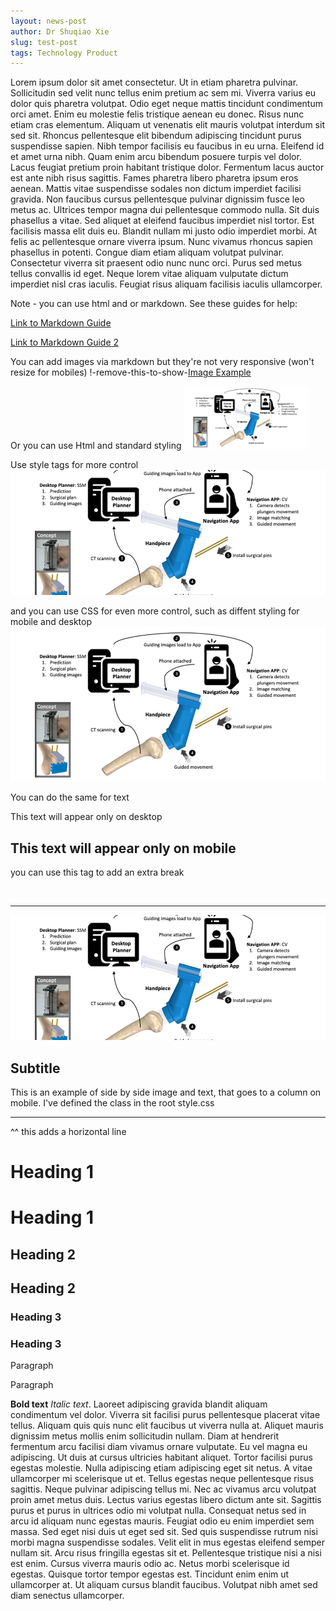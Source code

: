 ```yaml
---
layout: news-post
author: Dr Shuqiao Xie
slug: test-post
tags: Technology Product
---
```


<p>
Lorem ipsum dolor sit amet consectetur. Ut in etiam pharetra pulvinar. Sollicitudin sed velit nunc tellus enim pretium ac sem mi. Viverra varius eu dolor quis pharetra volutpat. Odio eget neque mattis tincidunt condimentum orci amet. Enim eu molestie felis tristique aenean eu donec. Risus nunc etiam cras elementum. Aliquam ut venenatis elit mauris volutpat interdum sit sed sit. Rhoncus pellentesque elit bibendum adipiscing tincidunt purus suspendisse sapien. Nibh tempor facilisis eu faucibus in eu urna. Eleifend id et amet urna nibh. Quam enim arcu bibendum posuere turpis vel dolor. Lacus feugiat pretium proin habitant tristique dolor. Fermentum lacus auctor est ante nibh risus sagittis. Fames pharetra libero pharetra ipsum eros aenean. Mattis vitae suspendisse sodales non dictum imperdiet facilisi gravida. Non faucibus cursus pellentesque pulvinar dignissim fusce leo metus ac. Ultrices tempor magna dui pellentesque commodo nulla. Sit duis phasellus a vitae. Sed aliquet at eleifend faucibus imperdiet nisl tortor. Est facilisis massa elit duis eu. Blandit nullam mi justo odio imperdiet morbi. At felis ac pellentesque ornare viverra ipsum. Nunc vivamus rhoncus sapien phasellus in potenti. Congue diam etiam aliquam volutpat pulvinar. Consectetur viverra sit praesent odio nunc nunc orci. Purus sed metus tellus convallis id eget. Neque lorem vitae aliquam vulputate dictum imperdiet nisl cras iaculis. Feugiat risus aliquam facilisis iaculis ullamcorper.
</p>

Note - you can use html and or markdown. See these guides for help:

[Link to Markdown Guide](https://www.markdownguide.org/cheat-sheet/)

[Link to Markdown Guide 2](https://www.markdownguide.org/basic-syntax/)

You can add images via markdown but they're not very responsive (won't resize for mobiles)
!-remove-this-to-show-[Image Example](/media/posts/test-post/mario-img2.png)

Or you can use Html and standard styling
<img src="/media/posts/test-post/mario-img2.png" width="200" height="100">

Use style tags for more control
<img src="/media/posts/test-post/mario-img2.png" style="width:100%; height:200px; object-fit:cover">

and you can use CSS for even more control, such as diffent styling for mobile and desktop
<img src="/media/posts/test-post/mario-img2.png" class="desktop-only">

You can do the same for text

<p class="desktop-only">This text will appear only on desktop</p>
<h2 class="mobile-only">This text will appear only on mobile</h2>

you can use this tag to add an extra break

<br>

---

<div class="news-post-side-by-side">
    <img src="/media/posts/test-post/mario-img2.png" style="width:100%; height:200px; object-fit:cover; flex:1">
    <div style="flex:1"><h2>Subtitle</h2><p>This is an example of side by side image and text, that goes to a column on mobile. I've defined the class in the root style.css</p></div>
</div>

---
^^ this adds a horizontal line

# Heading 1
<h1>Heading 1</h1>

## Heading 2
<h2>Heading 2</h2>

### Heading 3
<h3>Heading 3</h3>

<p>Paragraph</p>
Paragraph 

<b>Bold text</b> <em>Italic text</em>. Laoreet adipiscing gravida blandit aliquam condimentum vel dolor. Viverra sit facilisi purus pellentesque placerat vitae tellus. Aliquam quis quis nunc elit faucibus ut viverra nulla at. Aliquet mauris dignissim metus mollis enim sollicitudin nullam. Diam at hendrerit fermentum arcu facilisi diam vivamus ornare vulputate. Eu vel magna eu adipiscing. Ut duis at cursus ultricies habitant aliquet. Tortor facilisi purus egestas molestie. Nulla adipiscing etiam adipiscing eget sit netus. A vitae ullamcorper mi scelerisque ut et. Tellus egestas neque pellentesque risus sagittis. Neque pulvinar adipiscing tellus mi. Nec ac vivamus arcu volutpat proin amet metus duis. Lectus varius egestas libero dictum ante sit. Sagittis purus et purus in ultrices odio mi volutpat nulla. Consequat netus sed in arcu id aliquam nunc egestas mauris. Feugiat odio eu enim imperdiet sem massa. Sed eget nisi duis ut eget sed sit. Sed quis suspendisse rutrum nisi morbi magna suspendisse sodales. Velit elit in mus egestas eleifend semper nullam sit. Arcu risus fringilla egestas sit et. Pellentesque tristique nisi a nisi est enim. Cursus viverra mauris odio ac. Netus morbi scelerisque id egestas. Quisque tortor tempor egestas est. Tincidunt enim enim ut ullamcorper at. Ut aliquam cursus blandit faucibus. Volutpat nibh amet sed diam senectus ullamcorper.
